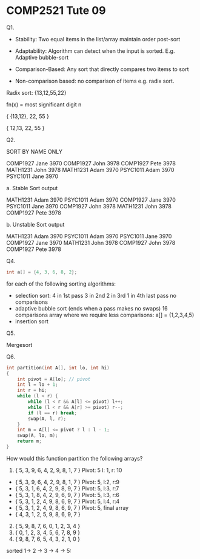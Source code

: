 COMP2521 Tute 09
====
Q1.
- Stability: Two equal items in the list/array maintain order post-sort
- Adaptability: Algorithm can detect when the input is sorted.
E.g. Adaptive bubble-sort
- Comparison-Based: Any sort that directly compares two items to sort

- Non-comparison based: no comparison of items e.g. radix sort.

Radix sort:
{13,12,55,22}

fn(x) = most significant digit n

{ {13,12}, 22, 55 }

{ 12,13, 22, 55 }

Q2.

SORT BY NAME ONLY

COMP1927	Jane	3970
COMP1927	John	3978
COMP1927	Pete	3978
MATH1231	John	3978
MATH1231	Adam	3970
PSYC1011	Adam	3970
PSYC1011	Jane	3970

a. Stable Sort output

MATH1231	Adam	3970
PSYC1011	Adam	3970
COMP1927	Jane	3970
PSYC1011	Jane	3970
COMP1927	John	3978
MATH1231	John	3978
COMP1927	Pete	3978

b. Unstable Sort output

MATH1231	Adam	3970
PSYC1011	Adam	3970
PSYC1011	Jane	3970
COMP1927	Jane	3970
MATH1231	John	3978
COMP1927	John	3978
COMP1927	Pete	3978

Q4.
```c
int a[] = {4, 3, 6, 8, 2};
```

for each of the following sorting algorithms:

- selection sort: 
4 in 1st pass
3 in 2nd
2 in 3rd
1 in 4th
last pass no comparisons
- adaptive bubble sort (ends when a pass makes no swaps)
16 comparisons
array where we require less comparisons:
a[] = {1,2,3,4,5}
- insertion sort


Q5.

Mergesort

Q6.

```c
int partition(int A[], int lo, int hi)
{
	int pivot = A[lo]; // pivot
	int l = lo + 1;
	int r = hi;
	while (l < r) {
		while (l < r && A[l] <= pivot) l++;
		while (l < r && A[r] >= pivot) r--;
		if (l == r) break;
		swap(A, l, r);
	}
	int m = A[l] <= pivot ? l : l - 1;
	swap(A, lo, m);
	return m;
}
```

How would this function partition the following arrays?
1. { 5, 3, 9, 6, 4, 2, 9, 8, 1, 7 }
Pivot: 5 l: 1, r: 10
- { 5, 3, 9, 6, 4, 2, 9, 8, 1, 7 }
Pivot: 5, l:2, r:9
- { 5, 3, 1, 6, 4, 2, 9, 8, 9, 7 }
Pivot: 5, l:3, r:7
- { 5, 3, 1, 8, 4, 2, 9, 6, 9, 7 }
Pivot: 5, l:3, r:6
- { 5, 3, 1, 2, 4, 9, 8, 6, 9, 7 }
Pivot: 5, l:4, r:4
- { 5, 3, 1, 2, 4, 9, 8, 6, 9, 7 }
Pivot: 5, final array
- { 4, 3, 1, 2, 5, 9, 8, 6, 9, 7 }

2. { 5, 9, 8, 7, 6, 0, 1, 2, 3, 4 }
3. { 0, 1, 2, 3, 4, 5, 6, 7, 8, 9 }
4. { 9, 8, 7, 6, 5, 4, 3, 2, 1, 0 }



sorted 1-> 2 -> 3 -> 4 -> 5:



